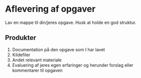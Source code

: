 # Aflevering af opgaver

Lav en mappe til din/jeres opgave. Husk at holde en god struktur.

## Produkter
1. Documentation på den opgave som I har lavet
2. Kildefiler
3. Andet relevant materiale
4. Evaluering af jeres egen erfaringer og herunder forslag eller kommentarer til opgaven


